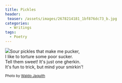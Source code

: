 ```yaml
---
title: Pickles
header:
 teaser: /assets/images/2678214181_1bf876dc73_b.jpg
categories:
  - Writings
tags:
  - Poetry
---
```

<img src="https://douglangille.github.io/assets/images/2678214181_1bf876dc73_b.jpg">Sour pickles that make me pucker,  
 I like to torture some poor sucker.  
 Tell them sweet! It's just one gherkin.  
 It's fun to trick, but mind your smirkin'!

<small>Photo by <a href="http://www.flickr.com/photos/72362970@N00/2678214181">Waldo Jaquith</a></small>